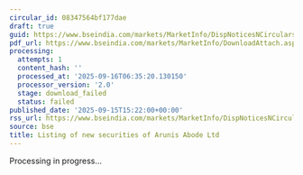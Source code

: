 ```yaml
---
circular_id: 08347564bf177dae
draft: true
guid: https://www.bseindia.com/markets/MarketInfo/DispNoticesNCirculars.aspx?Noticeid={238D76B4-52C7-4EB5-8983-D208125D72D3}&noticeno=20250915-67&dt=09/15/2025&icount=67&totcount=81&flag=0
pdf_url: https://www.bseindia.com/markets/MarketInfo/DownloadAttach.aspx?id=20250915-67&attachedId=
processing:
  attempts: 1
  content_hash: ''
  processed_at: '2025-09-16T06:35:20.130150'
  processor_version: '2.0'
  stage: download_failed
  status: failed
published_date: '2025-09-15T15:22:00+00:00'
rss_url: https://www.bseindia.com/markets/MarketInfo/DispNoticesNCirculars.aspx?Noticeid={238D76B4-52C7-4EB5-8983-D208125D72D3}&noticeno=20250915-67&dt=09/15/2025&icount=67&totcount=81&flag=0
source: bse
title: Listing of new securities of Arunis Abode Ltd
---
```


Processing in progress...